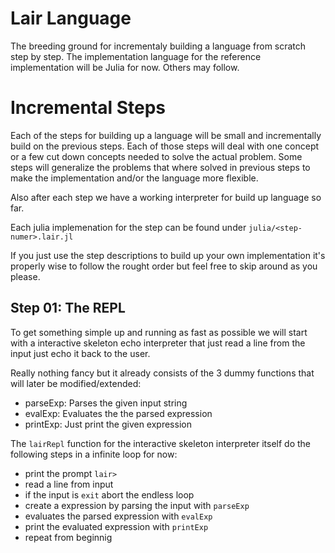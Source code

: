 # Lair Language
The breeding ground for incrementaly building a language from scratch step by step. The implementation language for the reference implementation will be Julia for now. Others may follow.

# Incremental Steps
Each of the steps for building up a language will be small and incrementally build on the previous steps. Each of those steps will deal with one concept or a few cut down concepts needed to solve the actual problem. Some steps will generalize the problems that where solved in previous steps to make the implementation and/or the language more flexible.

Also after each step we have a working interpreter for build up language so far.

Each julia implemenation for the step can be found under `julia/<step-numer>.lair.jl`

If you just use the step descriptions to build up your own implementation it's properly wise to follow the rought order but feel free to skip around as you please.

## Step 01: The REPL
To get something simple up and running as fast as possible we will start with a interactive skeleton echo interpreter that just read a line from the input just echo it back to the user. 

Really nothing fancy but it already consists of the 3 dummy functions that will later be modified/extended:
* parseExp: Parses the given input string
* evalExp: Evaluates the the parsed expression
* printExp: Just print the given expression

The `lairRepl` function for the interactive skeleton interpreter itself do the following steps in a infinite loop for now:
   * print the prompt `lair>`
   * read a line from input
   * if the input is `exit` abort the endless loop
   * create a expression by parsing the input with `parseExp`
   * evaluates the parsed expression with `evalExp`
   * print the evaluated expression with `printExp`
   * repeat from beginnig

